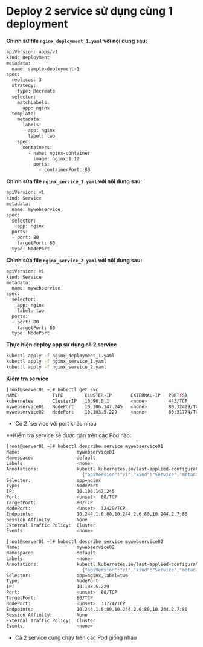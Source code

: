 # Deploy 2 service sử dụng cùng 1 deployment
**Chỉnh sử file `nginx_deployment_1.yaml` với nội dung sau:**
```sh
apiVersion: apps/v1
kind: Deployment
metadata:
  name: sample-deployment-1
spec:
  replicas: 3
  strategy:
    type: Recreate
  selector:
    matchLabels:
      app: nginx
  template:
    metadata:
      labels:
        app: nginx
        label: two
    spec:
      containers:
        - name: nginx-container
          image: nginx:1.12
          ports:
            - containerPort: 80
```
**Chỉnh sửa file `nginx_service_1.yaml` với nội dung sau:**
```sh
apiVersion: v1
kind: Service
metadata:
  name: mywebservice
spec:
  selector:
    app: nginx
  ports:
  - port: 80
    targetPort: 80
  type: NodePort
```
**Chỉnh sửa file `nginx_service_2.yaml` với nội dung sau:**
```sh
apiVersion: v1
kind: Service
metadata:
  name: mywebservice
spec:
  selector:
    app: nginx
    label: two
  ports:
  - port: 80
    targetPort: 80
  type: NodePort
```
**Thực hiện deploy app sử dụng cả 2 service**
```sh
kubectl apply -f nginx_deployment_1.yaml
kubectl apply -f nginx_service_1.yaml
kubectl apply -f nginx_service_2.yaml
```
**Kiểm tra service**
```sh
[root@server01 ~]# kubectl get svc
NAME             TYPE        CLUSTER-IP       EXTERNAL-IP   PORT(S)        AGE
kubernetes       ClusterIP   10.96.0.1        <none>        443/TCP        10h
mywebservice01   NodePort    10.106.147.245   <none>        80:32429/TCP   9h
mywebservice02   NodePort    10.103.5.229     <none>        80:31774/TCP   9h
```
- Có 2 `service với port khác nhau

**Kiểm tra service sẽ được gán trên các Pod nào:
```sh
[root@server01 ~]# kubectl describe service mywebservice01
Name:                     mywebservice01
Namespace:                default
Labels:                   <none>
Annotations:              kubectl.kubernetes.io/last-applied-configuration:
                            {"apiVersion":"v1","kind":"Service","metadata":{"annotations":{},"name":"mywebservice01","namespace":"default"},"spec":{"ports":[{"port":8...
Selector:                 app=nginx
Type:                     NodePort
IP:                       10.106.147.245
Port:                     <unset>  80/TCP
TargetPort:               80/TCP
NodePort:                 <unset>  32429/TCP
Endpoints:                10.244.1.6:80,10.244.2.6:80,10.244.2.7:80
Session Affinity:         None
External Traffic Policy:  Cluster
Events:                   <none>
```
```sh
[root@server01 ~]# kubectl describe service mywebservice02
Name:                     mywebservice02
Namespace:                default
Labels:                   <none>
Annotations:              kubectl.kubernetes.io/last-applied-configuration:
                            {"apiVersion":"v1","kind":"Service","metadata":{"annotations":{},"name":"mywebservice02","namespace":"default"},"spec":{"ports":[{"port":8...
Selector:                 app=nginx,label=two
Type:                     NodePort
IP:                       10.103.5.229
Port:                     <unset>  80/TCP
TargetPort:               80/TCP
NodePort:                 <unset>  31774/TCP
Endpoints:                10.244.1.6:80,10.244.2.6:80,10.244.2.7:80
Session Affinity:         None
External Traffic Policy:  Cluster
Events:                   <none>
```
- Cả 2 service cùng chạy trên các Pod giống nhau
